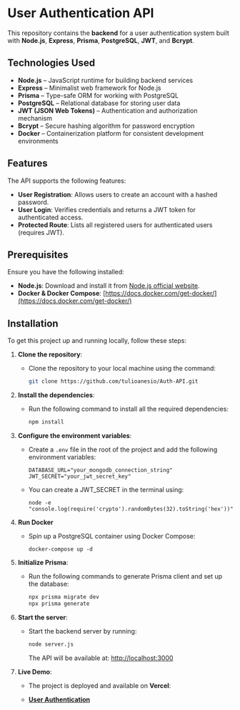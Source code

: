 # User Authentication API

This repository contains the **backend** for a user authentication system built with **Node.js**, **Express**, **Prisma**, **PostgreSQL**, **JWT**, and **Bcrypt**.

## Technologies Used

- **Node.js** – JavaScript runtime for building backend services  
- **Express** – Minimalist web framework for Node.js  
- **Prisma** – Type-safe ORM for working with PostgreSQL  
- **PostgreSQL** – Relational database for storing user data  
- **JWT (JSON Web Tokens)** – Authentication and authorization mechanism  
- **Bcrypt** – Secure hashing algorithm for password encryption  
- **Docker** – Containerization platform for consistent development environments

## Features

The API supports the following features:

- **User Registration**: Allows users to create an account with a hashed password.
- **User Login**: Verifies credentials and returns a JWT token for authenticated access.
- **Protected Route**: Lists all registered users for authenticated users (requires JWT).

## Prerequisites

Ensure you have the following installed:

- **Node.js**: Download and install it from [Node.js official website](https://nodejs.org/).
- **Docker & Docker Compose**: [https://docs.docker.com/get-docker/](https://docs.docker.com/get-docker/)

## Installation

To get this project up and running locally, follow these steps:

1. **Clone the repository**:
   - Clone the repository to your local machine using the command: 
     ```bash
     git clone https://github.com/tulioanesio/Auth-API.git
     ```

2. **Install the dependencies**:
   - Run the following command to install all the required dependencies:
     ```bash
     npm install
     ```

3. **Configure the environment variables**:
   - Create a `.env` file in the root of the project and add the following environment variables:
     ```.env
     DATABASE_URL="your_mongodb_connection_string"
     JWT_SECRET="your_jwt_secret_key"
     ```
   - You can create a JWT_SECRET in the terminal using:
     ```
     node -e "console.log(require('crypto').randomBytes(32).toString('hex'))"
     ```
4. **Run Docker**
   
   - Spin up a PostgreSQL container using Docker Compose:
     ```
     docker-compose up -d
     ```
5. **Initialize Prisma**:
   - Run the following commands to generate Prisma client and set up the database:
     ```bash
     npx prisma migrate dev
     npx prisma generate
     ```
    
6. **Start the server**:
   - Start the backend server by running:
     ```bash
     node server.js
     ```
     The API will be available at: [http://localhost:3000](http://localhost:3000)

7. **Live Demo**:

   - The project is deployed and available on **Vercel**:

   - [**User Authentication**](https://auth-front-mu.vercel.app/)

